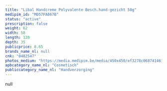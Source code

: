 ```yaml
---
title: "Libal Handcreme Polyvalente Besch.hand-gezicht 50g"
medipim_id: "MD57FA867B"
status: "active"
prescription: false
weight: 62
width: 58
length: 120
depth: 35
publicprice: 8.65
brands_name_nl: null
cnk: "0482547"
photos_medium: "https://media.medipim.be/media/450x450/ef3278c06874146132ecdd2cefabb2c9f4064c91.jpg"
apbcategory_name_nl: "Cosmetisch"
publiccategory_name_nl: "Handverzorging"
---
```

null
